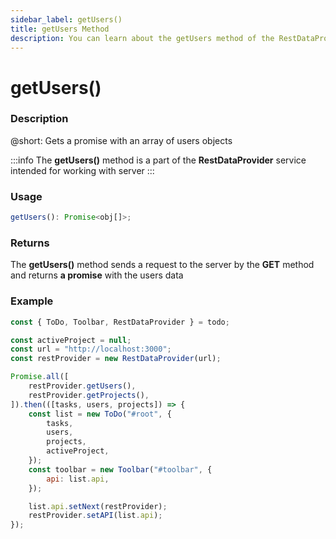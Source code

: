 ```yaml
---
sidebar_label: getUsers()
title: getUsers Method
description: You can learn about the getUsers method of the RestDataProvider in the documentation of the DHTMLX JavaScript To Do List library. Browse developer guides and API reference, try out code examples and live demos, and download a free 30-day evaluation version of DHTMLX To Do List.
---
```


# getUsers()

### Description

@short: Gets a promise with an array of users objects

:::info
The **getUsers()** method is a part of the **RestDataProvider** service intended for working with server
:::

### Usage

~~~js
getUsers(): Promise<obj[]>;
~~~

### Returns

The **getUsers()** method sends a request to the server by the **GET** method and returns **a promise** with the users data


### Example

~~~js {5,8}
const { ToDo, Toolbar, RestDataProvider } = todo;

const activeProject = null;
const url = "http://localhost:3000";
const restProvider = new RestDataProvider(url);

Promise.all([
    restProvider.getUsers(),
    restProvider.getProjects(),
]).then(([tasks, users, projects]) => {
    const list = new ToDo("#root", {
        tasks,
        users,
        projects,
        activeProject,
    });
    const toolbar = new Toolbar("#toolbar", {
        api: list.api,
    });

    list.api.setNext(restProvider);
    restProvider.setAPI(list.api);
});
~~~